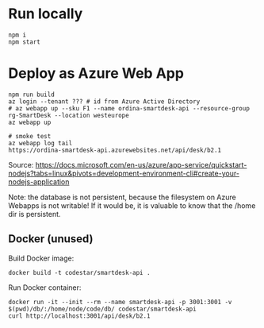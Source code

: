 # Run locally

```
npm i
npm start
```

# Deploy as Azure Web App

```
npm run build
az login --tenant ??? # id from Azure Active Directory
# az webapp up --sku F1 --name ordina-smartdesk-api --resource-group rg-SmartDesk --location westeurope
az webapp up

# smoke test
az webapp log tail
https://ordina-smartdesk-api.azurewebsites.net/api/desk/b2.1

```

Source: https://docs.microsoft.com/en-us/azure/app-service/quickstart-nodejs?tabs=linux&pivots=development-environment-cli#create-your-nodejs-application

Note: the database is not persistent, because the filesystem on Azure Webapps is not writable! If it would be, it is valuable to know that the /home dir is persistent.

## Docker (unused)

Build Docker image:

```
docker build -t codestar/smartdesk-api .
```

Run Docker container:

```
docker run -it --init --rm --name smartdesk-api -p 3001:3001 -v $(pwd)/db/:/home/node/code/db/ codestar/smartdesk-api
curl http://localhost:3001/api/desk/b2.1
```

